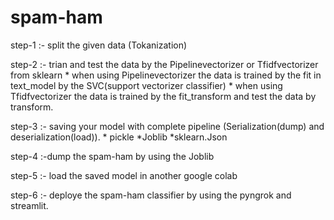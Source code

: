 # spam-ham



step-1 :- split the given data (Tokanization)


step-2 :- trian and test the data by the Pipelinevectorizer or Tfidfvectorizer from sklearn 
         * when using Pipelinevectorizer the data is trained by the fit in text_model by the SVC(support vectorizer classifier)
         * when using Tfidfvectorizer the data is trained by the fit_transform and 
           test the data by transform.
           
           
step-3 :- saving your model with complete pipeline (Serialization(dump) and deserialization(load)).
         * pickle
         *Joblib
         *sklearn.Json
         
         
step-4 :-dump the spam-ham by using the Joblib


step-5 :- load the saved model in another google colab  


step-6 :- deploye the spam-ham classifier  by using the pyngrok and streamlit.
